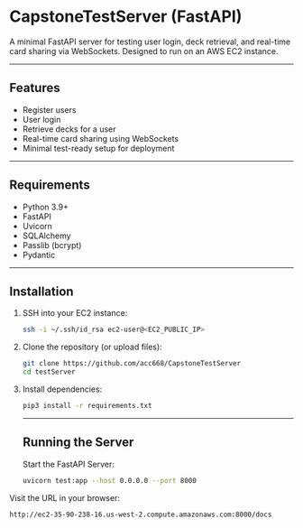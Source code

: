 # CapstoneTestServer (FastAPI)

A minimal FastAPI server for testing user login, deck retrieval, and real-time card sharing via WebSockets. Designed to run on an AWS EC2 instance.

---

## Features

- Register users
- User login
- Retrieve decks for a user
- Real-time card sharing using WebSockets
- Minimal test-ready setup for deployment

---

## Requirements

- Python 3.9+
- FastAPI
- Uvicorn
- SQLAlchemy
- Passlib (bcrypt)
- Pydantic

---

## Installation

1. SSH into your EC2 instance:

   ```bash
   ssh -i ~/.ssh/id_rsa ec2-user@<EC2_PUBLIC_IP>
   ```

2. Clone the repository (or upload files):

   ```bash
   git clone https://github.com/acc668/CapstoneTestServer
   cd testServer
   ```

3. Install dependencies:

   ```bash
   pip3 install -r requirements.txt
   ```

   ---

   ## Running the Server

   Start the FastAPI Server:

   ```bash
   uvicorn test:app --host 0.0.0.0 --port 8000
   ```

  Visit the URL in your browser:

  ```bash
  http://ec2-35-90-238-16.us-west-2.compute.amazonaws.com:8000/docs
  ```
